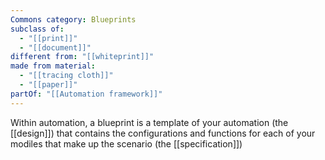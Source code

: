 ```yaml
---
Commons category: Blueprints
subclass of:
  - "[[print]]"
  - "[[document]]"
different from: "[[whiteprint]]"
made from material:
  - "[[tracing cloth]]"
  - "[[paper]]"
partOf: "[[Automation framework]]"
---
```

Within automation, a blueprint is a template of your automation (the [[design]]) that contains the configurations and functions for each of your modiles that make up the scenario (the [[specification]])